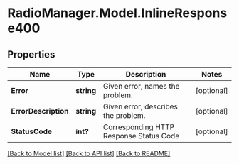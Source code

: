 # RadioManager.Model.InlineResponse400
## Properties

Name | Type | Description | Notes
------------ | ------------- | ------------- | -------------
**Error** | **string** | Given error, names the problem. | [optional] 
**ErrorDescription** | **string** | Given error, describes the problem. | [optional] 
**StatusCode** | **int?** | Corresponding HTTP Response Status Code | [optional] 

[[Back to Model list]](../README.md#documentation-for-models) [[Back to API list]](../README.md#documentation-for-api-endpoints) [[Back to README]](../README.md)

